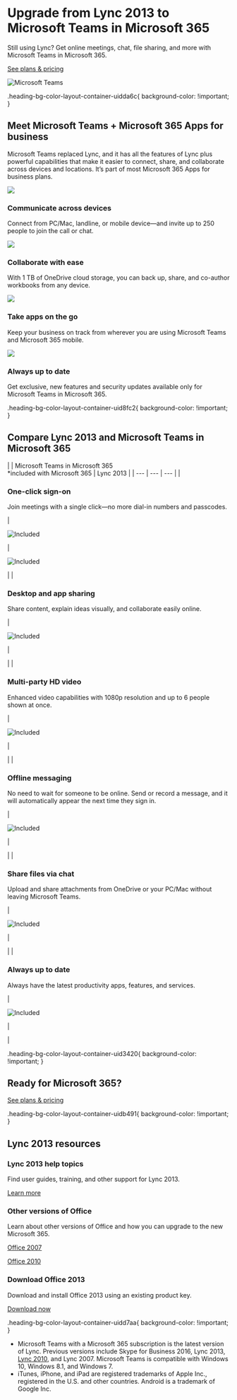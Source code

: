 # Upgrade from Lync 2013 to Microsoft Teams in Microsoft 365

Still using Lync? Get online meetings, chat, file sharing, and more with Microsoft Teams in Microsoft 365.

[See plans & pricing](https://www.microsoft.com/en-us/microsoft-365/compare-all-microsoft-office-products?&activetab=tab%3aprimaryr2)

 ![Microsoft Teams](https://cdn-dynmedia-1.microsoft.com/is/image/microsoftcorp/hero_Lync2013-M365-teams_960x615_RE4he1r?resMode=sharp2&op_usm=1.5,0.65,15,0&wid=1920&qlt=90&fmt=png-alpha)

.heading-bg-color-layout-container-uidda6c{ background-color: !important; }

## Meet Microsoft Teams + Microsoft 365 Apps for business

Microsoft Teams replaced Lync, and it has all the features of Lync plus powerful capabilities that make it easier to connect, share, and collaborate across devices and locations. It’s part of most Microsoft 365 Apps for business plans.

![](https://cdn-dynmedia-1.microsoft.com/is/image/microsoftcorp/Icon_Communicate_B1_RE2sEor?resMode=sharp2&op_usm=1.5,0.65,15,0&wid=50&hei=50&qlt=90&fmt=png-alpha&fit=constrain)

### Communicate across devices

Connect from PC/Mac, landline, or mobile device—and invite up to 250 people to join the call or chat.

![](https://cdn-dynmedia-1.microsoft.com/is/image/microsoftcorp/RE2sR8p_RE4mO3V?resMode=sharp2&op_usm=1.5,0.65,15,0&wid=50&hei=50&qlt=90&fmt=png-alpha&fit=constrain)

### Collaborate with ease 

With 1 TB of OneDrive cloud storage, you can back up, share, and co-author workbooks from any device.

![](https://cdn-dynmedia-1.microsoft.com/is/image/microsoftcorp/RE2s3Ag_RE4mO3S?resMode=sharp2&op_usm=1.5,0.65,15,0&wid=50&hei=50&qlt=90&fmt=png-alpha&fit=constrain)

### Take apps on the go

Keep your business on track from wherever you are using Microsoft Teams and Microsoft 365 mobile.

![](https://cdn-dynmedia-1.microsoft.com/is/image/microsoftcorp/RE2sxIU_RE4mysA?resMode=sharp2&op_usm=1.5,0.65,15,0&wid=50&hei=50&qlt=90&fmt=png-alpha&fit=constrain)

### Always up to date

Get exclusive, new features and security updates available only for Microsoft Teams in Microsoft 365.

.heading-bg-color-layout-container-uid8fc2{ background-color: !important; }

## Compare Lync 2013 and Microsoft Teams in Microsoft 365

|  | Microsoft Teams in Microsoft 365   
\*included with Microsoft 365 | Lync 2013 |
| --- | --- | --- |
| 
### One-click sign-on

Join meetings with a single click—no more dial-in numbers and passcodes.







 | 

![Included](https://cdn-dynmedia-1.microsoft.com/is/image/microsoftcorp/Icon_Check_35x30_RE2ohWZ?resMode=sharp2&op_usm=1.5,0.65,15,0&wid=24&hei=24&qlt=90&fmt=png-alpha&fit=constrain)



 | 

![Included](https://cdn-dynmedia-1.microsoft.com/is/image/microsoftcorp/Icon_Check_35x30_RE2ohWZ?resMode=sharp2&op_usm=1.5,0.65,15,0&wid=24&hei=24&qlt=90&fmt=png-alpha&fit=constrain)



 |
| 

### Desktop and app sharing

Share content, explain ideas visually, and collaborate easily online.







 | 

![Included](https://cdn-dynmedia-1.microsoft.com/is/image/microsoftcorp/Icon_Check_35x30_RE2ohWZ?resMode=sharp2&op_usm=1.5,0.65,15,0&wid=24&hei=24&qlt=90&fmt=png-alpha&fit=constrain)



 | 

 |
| 

### Multi-party HD video

Enhanced video capabilities with 1080p resolution and up to 6 people shown at once.







 | 

![Included](https://cdn-dynmedia-1.microsoft.com/is/image/microsoftcorp/Icon_Check_35x30_RE2ohWZ?resMode=sharp2&op_usm=1.5,0.65,15,0&wid=24&hei=24&qlt=90&fmt=png-alpha&fit=constrain)



 | 

 |
| 

### Offline messaging

No need to wait for someone to be online. Send or record a message, and it will automatically appear the next time they sign in.







 | 

![Included](https://cdn-dynmedia-1.microsoft.com/is/image/microsoftcorp/Icon_Check_35x30_RE2ohWZ?resMode=sharp2&op_usm=1.5,0.65,15,0&wid=24&hei=24&qlt=90&fmt=png-alpha&fit=constrain)



 | 

 |
| 

### Share files via chat

Upload and share attachments from OneDrive or your PC/Mac without leaving Microsoft Teams.







 | 

![Included](https://cdn-dynmedia-1.microsoft.com/is/image/microsoftcorp/Icon_Check_35x30_RE2ohWZ?resMode=sharp2&op_usm=1.5,0.65,15,0&wid=24&hei=24&qlt=90&fmt=png-alpha&fit=constrain)



 | 

 |
| 

### Always up to date

Always have the latest productivity apps, features, and services.  








 | 

![Included](https://cdn-dynmedia-1.microsoft.com/is/image/microsoftcorp/Icon_Check_35x30_RE2ohWZ?resMode=sharp2&op_usm=1.5,0.65,15,0&wid=24&hei=24&qlt=90&fmt=png-alpha&fit=constrain)



 | 

 |

.heading-bg-color-layout-container-uid3420{ background-color: !important; }

## Ready for Microsoft 365?

[See plans & pricing](https://www.microsoft.com/en-us/microsoft-365/compare-all-microsoft-office-products?&activetab=tab%3aprimaryr2)

.heading-bg-color-layout-container-uidb491{ background-color: !important; }

## Lync 2013 resources

### Lync 2013 help topics

Find user guides, training, and other support for Lync 2013.

[Learn more](https://go.microsoft.com/fwlink/p/?LinkID=836801&clcid=0x409&culture=en-us&country=us)

### Other versions of Office

Learn about other versions of Office and how you can upgrade to the new Microsoft 365.

[Office 2007](https://www.microsoft.com/en-us/microsoft-365/previous-versions/download-office-2007)

[Office 2010](https://www.microsoft.com/en-us/microsoft-365/previous-versions/office-2010)

### Download Office 2013

Download and install Office 2013 using an existing product key.

[Download now](https://www.microsoft.com/en-us/microsoft-365/previous-versions/microsoft-office-2013)

.heading-bg-color-layout-container-uidd7aa{ background-color: !important; }

- Microsoft Teams with a Microsoft 365 subscription is the latest version of Lync. Previous versions include Skype for Business 2016, Lync 2013, [Lync 2010](https://www.microsoft.com/en-us/microsoft-365/previous-versions/microsoft-lync-2010), and Lync 2007. Microsoft Teams is compatible with Windows 10, Windows 8.1, and Windows 7.
- iTunes, iPhone, and iPad are registered trademarks of Apple Inc., registered in the U.S. and other countries. Android is a trademark of Google Inc.